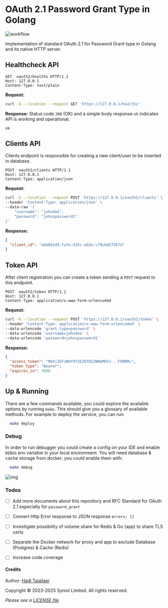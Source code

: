 # OAuth 2.1 Password Grant Type in Golang
![workflow](https://github.com/syniol/golang-oauth2/actions/workflows/makefile.yml/badge.svg)

Implementation of standard OAuth 2.1 for Password Grant type in Golang and its native HTTP server.


## Healthcheck API
```text
GET  oauth2/healthz HTTP/1.1
Host: 127.0.0.1
Content-Type: text/plain
```

__Request:__
```bash
curl -k --location --request GET 'https://127.0.0.1/healthz'
```

__Response:__
Status code `200` (OK) and a simple body response `ok` indicates API is working and operational.
```text
ok
```


## Clients API
Clients endpoint is responsible for creating a new client/user to be inserted in database.

```text
POST  oauth2/clients HTTP/1.1
Host: 127.0.0.1
Content-Type: application/json
```

__Request:__
```bash
curl -k --location --request POST 'https://127.0.0.1/oauth2/clients' \
--header 'Content-Type: application/json' \
--data-raw '{
    "username": "johndoe",
    "password": "johnspassword1"
}'
```

__Response:__
```json
{
  "client_id": "a9a6b145-fafe-415c-a92e-c79cbd57567d"
}
```


## Token API
After client registration you can create a token sending a `POST` request to this endpoint.

```text
POST  oauth2/token HTTP/1.1
Host: 127.0.0.1
Content-Type: application/x-www-form-urlencoded
```

__Request:__
```bash
curl -k --location --request POST 'https://127.0.0.1/oauth2/token' \
--header 'Content-Type: application/x-www-form-urlencoded' \
--data-urlencode 'grant_type=password' \
--data-urlencode 'username=johndoe' \
--data-urlencode 'password=johnspassword1'
```

__Response:__
```json
{
  "access_token": "MmVjZGFiNmY4Y2E2OTQ1ZWNmMGYz...FkMDM=",
  "token_type": "Bearer",
  "expires_in": 3600
}
```


## Up & Running
There are a few commands available, you could explore the available options by running `make`. This 
should give you a glossary of available methods. For example to deploy the service, you can run:

```bash
  make deploy
```


### Debug
In order to run debugger you could create a config on your IDE and enable `DEBUG` env variable in your 
local environment. You will need database & cache storage from docker; you could enable them with:

```bash
  make debug
```

![img](https://github.com/syniol/golang-oauth-password-grant/assets/68777073/5c24392a-29df-41c2-8f11-fd32a1053222)


### Todos
 * [ ] Add more documents about this repository and RFC Standard for OAuth 2.1 especially for `password_grant`
 * [ ] Convert Http Error response to JSON response `errors: []`
 * [ ] Investigate possibility of volume share for Redis & Go (app) to share TLS certs
 * [ ] Separate the Docker network for proxy and app to exclude Database (Postgres) & Cache (Redis)
 * [ ] Increase code coverage


#### Credits
Author: [Hadi Tajallaei](mailto:hadi@syniol.com)

Copyright &copy; 2023-2025 Syniol Limited. All rights reserved.

_Please see a [LICENSE file](https://github.com/syniol/golang-oauth-password-grant/blob/main/LICENSE)_

